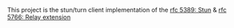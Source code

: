 This project is the stun/turn client implementation of the 
[rfc 5389: Stun](https://datatracker.ietf.org/doc/html/rfc5389) & 
[rfc 5766: Relay extension](https://datatracker.ietf.org/doc/html/rfc5766)


